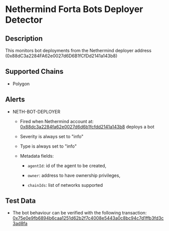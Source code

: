 # Nethermind Forta Bots Deployer Detector

## Description
This  monitors bot deployments from the Nethermind deployer address (0x88dC3a2284FA62e0027d6D6B1fCfDd2141a143b8)

## Supported Chains
- Polygon

## Alerts
- NETH-BOT-DEPLOYER
  - Fired when Nethermind account at: [0x88dc3a2284fa62e0027d6d6b1fcfdd2141a143b8](https://polygonscan.com/tx/0x88dc3a2284fa62e0027d6d6b1fcfdd2141a143b8) deploys a bot
  - Severity is always set to "info" 
  - Type is always set to "info" 
  - Metadata fields:

     - `agentId`:  id of the agent to be created,

     - `owner`: address to have ownership privileges,

    - `chainIds`: list of networks supported 

## Test Data
- The bot behaviour can be verified with the following transaction:
[0x75e0e9fb6894b6caa1251d62b2f7c4008e5443a0c8bc94c7d1ffb3fd3c3ad8fa](https://polygonscan.com/tx/0x75e0e9fb6894b6caa1251d62b2f7c4008e5443a0c8bc94c7d1ffb3fd3c3ad8fa)



